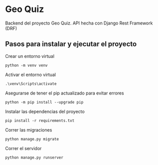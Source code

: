 # Geo Quiz
Backend del proyecto Geo Quiz. API hecha con Django Rest Framework (DRF)

## Pasos para instalar y ejecutar el proyecto
Crear un entorno virtual 
```
python -m venv venv
```
Activar el entorno virtual
```
.\venv\Scripts\activate
```
Asegurarse de tener el pip actualizado para evitar errores
```
python -m pip install --upgrade pip
```
Instalar las dependencias del proyecto
```
pip install -r requirements.txt
```
Correr las migraciones
```
python manage.py migrate
```
Correr el servidor 
```
python manage.py runserver
```
